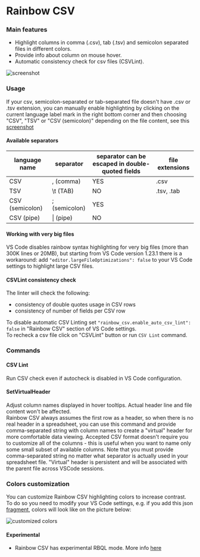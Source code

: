 # Rainbow CSV

### Main features

* Highlight columns in comma (.csv), tab (.tsv) and semicolon separated files in different colors.
* Provide info about column on mouse hover.
* Automatic consistency check for csv files (CSVLint).

![screenshot](https://i.imgur.com/PRFKVIN.png)

### Usage

If your csv, semicolon-separated or tab-separated file doesn't have .csv or .tsv extension, you can manually enable highlighting by clicking on the current language label mark in the right bottom corner and then choosing "CSV", "TSV" or "CSV (semicolon)" depending on the file content, see this [screenshot](https://stackoverflow.com/a/30776845/2898283)

#### Available separators

|language name | separator | separator can be escaped in double-quoted fields | file extensions |
|--------------|-----------|--------------------------------------------------|------------|
|CSV           | , (comma) | YES                                              | .csv       |
|TSV           | \t (TAB)  | NO                                              | .tsv, .tab  |
|CSV (semicolon) | ; (semicolon)  | YES                                              | |
|CSV (pipe)    | \| (pipe)  | NO                                              | |


#### Working with very big files

VS Code disables rainbow syntax highlighting for very big files (more than 300K lines or 20MB), but starting from VS Code version 1.23.1 there is a workaround: add `"editor.largeFileOptimizations": false` to your VS Code settings to highlight large CSV files.

#### CSVLint consistency check

The linter will check the following:  
* consistency of double quotes usage in CSV rows  
* consistency of number of fields per CSV row  

To disable automatic CSV Linting set `"rainbow_csv.enable_auto_csv_lint": false` in "Rainbow CSV" section of VS Code settings.  
To recheck a csv file click on "CSVLint" button or run `CSV Lint` command.  

### Commands

#### CSV Lint
Run CSV check even if autocheck is disabled in VS Code configuration.

#### SetVirtualHeader
Adjust column names displayed in hover tooltips. Actual header line and file content won't be affected.  
Rainbow CSV always assumes the first row as a header, so when there is no real header in a spreadsheet, you can use this command and provide comma-separated string with column names to create a "virtual" header for more comfortable data viewing. Accepted CSV format doesn't require you to customize all of the columns - this is useful when you want to name only some small subset of available columns. Note that you must provide comma-separated string no matter what separator is actually used in your spreadsheet file. "Virtual" header is persistent and will be associated with the parent file across VSCode sessions.

### Colors customization 
You can customize Rainbow CSV highlighting colors to increase contrast.  
To do so you need to modify your VS Code settings, e.g. if you add this json [fragment](test/color_customization_example.md#colors-customization), colors will look like on the picture below:

![customized colors](https://i.imgur.com/45EJJv4.png)

#### Experimental

* Rainbow CSV has experimental RBQL mode. More info [here](https://github.com/mechatroner/vscode_rainbow_csv/blob/master/RBQL.md#rbql)
